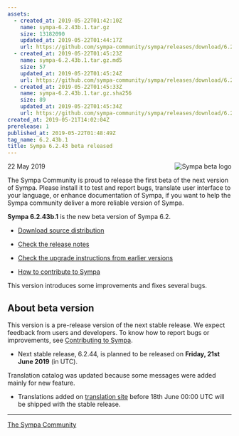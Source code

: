 ```yaml
---
assets:
  - created_at: 2019-05-22T01:42:10Z
    name: sympa-6.2.43b.1.tar.gz
    size: 13182090
    updated_at: 2019-05-22T01:44:17Z
    url: https://github.com/sympa-community/sympa/releases/download/6.2.43b.1/sympa-6.2.43b.1.tar.gz
  - created_at: 2019-05-22T01:45:23Z
    name: sympa-6.2.43b.1.tar.gz.md5
    size: 57
    updated_at: 2019-05-22T01:45:24Z
    url: https://github.com/sympa-community/sympa/releases/download/6.2.43b.1/sympa-6.2.43b.1.tar.gz.md5
  - created_at: 2019-05-22T01:45:33Z
    name: sympa-6.2.43b.1.tar.gz.sha256
    size: 89
    updated_at: 2019-05-22T01:45:34Z
    url: https://github.com/sympa-community/sympa/releases/download/6.2.43b.1/sympa-6.2.43b.1.tar.gz.sha256
created_at: 2019-05-21T14:02:04Z
prerelease: 1
published_at: 2019-05-22T01:48:49Z
tag_name: 6.2.43b.1
title: Sympa 6.2.43 beta released
---
```


<img align="right" src="https://www.sympa.org/_media/logos/old/sympa_beta.png" title="Sympa beta logo"/> 22 May 2019

The Sympa Community is proud to release the first beta of the next version of Sympa. Please install it to test and report bugs, translate user interface to your language, or enhance documentation of Sympa, if you want to help the Sympa community deliver a more reliable version of Sympa.

**Sympa 6.2.43b.1** is the new beta version of Sympa 6.2.

  - [Download source distribution](https://github.com/sympa-community/sympa/releases/download/6.2.43b.1/sympa-6.2.43b.1.tar.gz)

  - [Check the release notes](https://github.com/sympa-community/sympa/blob/6.2.43b.1/NEWS.md)

  - [Check the upgrade instructions from earlier versions](https://sympa-community.github.io/manual/upgrade/notes.html)

  - [How to contribute to Sympa](https://github.com/sympa-community/sympa/blob/6.2.43b.1/CONTRIBUTING.md)

This version introduces some improvements and fixes several bugs.

About beta version
---------------------  

This version is a pre-release version of the next stable release.  We expect feedback from users and developers.  To know how to report bugs or improvements, see [Contributing to Sympa](https://github.com/sympa-community/sympa/blob/6.2.43b.1/CONTRIBUTING.md).

  - Next stable release, 6.2.44, is planned to be released on **Friday, 21st June 2019** (in UTC).

Translation catalog was updated because some messages were added mainly for new feature.

  - Translations added on [translation site](https://translate.sympa.org/) before 18th June 00:00 UTC will be shipped with the stable release.

----
[The Sympa Community](https://github.com/sympa-community)

